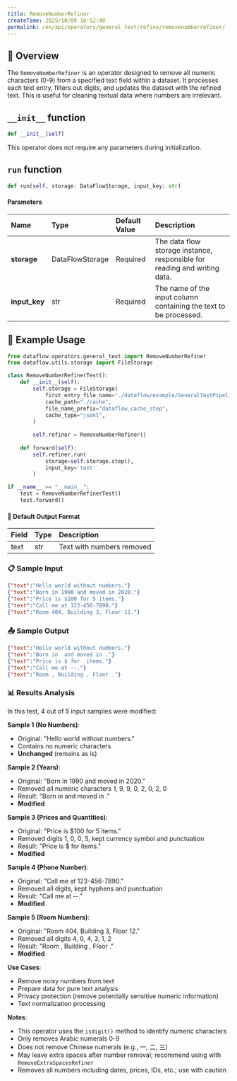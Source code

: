 ```yaml
---
title: RemoveNumberRefiner
createTime: 2025/10/09 16:52:48
permalink: /en/api/operators/general_text/refine/removenumberrefiner/
---
```


## 📘 Overview
The `RemoveNumberRefiner` is an operator designed to remove all numeric characters (0-9) from a specified text field within a dataset. It processes each text entry, filters out digits, and updates the dataset with the refined text. This is useful for cleaning textual data where numbers are irrelevant.

## `__init__` function
```python
def __init__(self)
```
This operator does not require any parameters during initialization.

## `run` function
```python
def run(self, storage: DataFlowStorage, input_key: str)
```

#### Parameters
| Name | Type | Default Value | Description |
| :------------- | :---------------- | :---------------- | :----------------- |
| **storage** | DataFlowStorage | Required | The data flow storage instance, responsible for reading and writing data. |
| **input_key** | str | Required | The name of the input column containing the text to be processed. |

## 🧠 Example Usage

```python
from dataflow.operators.general_text import RemoveNumberRefiner
from dataflow.utils.storage import FileStorage

class RemoveNumberRefinerTest():
    def __init__(self):
        self.storage = FileStorage(
            first_entry_file_name="./dataflow/example/GeneralTextPipeline/remove_number_test_input.jsonl",
            cache_path="./cache",
            file_name_prefix="dataflow_cache_step",
            cache_type="jsonl",
        )
        
        self.refiner = RemoveNumberRefiner()
        
    def forward(self):
        self.refiner.run(
            storage=self.storage.step(),
            input_key='text'
        )

if __name__ == "__main__":
    test = RemoveNumberRefinerTest()
    test.forward()
```

#### 🧾 Default Output Format

| Field | Type | Description |
| :--- | :---- | :---------- |
| text | str | Text with numbers removed |

### 📋 Sample Input

```json
{"text":"Hello world without numbers."}
{"text":"Born in 1990 and moved in 2020."}
{"text":"Price is $100 for 5 items."}
{"text":"Call me at 123-456-7890."}
{"text":"Room 404, Building 3, Floor 12."}
```

### 📤 Sample Output

```json
{"text":"Hello world without numbers."}
{"text":"Born in  and moved in ."}
{"text":"Price is $ for  items."}
{"text":"Call me at --."}
{"text":"Room , Building , Floor ."}
```

### 📊 Results Analysis

In this test, 4 out of 5 input samples were modified:

**Sample 1 (No Numbers)**:
- Original: "Hello world without numbers."
- Contains no numeric characters
- **Unchanged** (remains as is)

**Sample 2 (Years)**:
- Original: "Born in 1990 and moved in 2020."
- Removed all numeric characters 1, 9, 9, 0, 2, 0, 2, 0
- Result: "Born in  and moved in ."
- **Modified**

**Sample 3 (Prices and Quantities)**:
- Original: "Price is $100 for 5 items."
- Removed digits 1, 0, 0, 5, kept currency symbol and punctuation
- Result: "Price is $ for  items."
- **Modified**

**Sample 4 (Phone Number)**:
- Original: "Call me at 123-456-7890."
- Removed all digits, kept hyphens and punctuation
- Result: "Call me at --."
- **Modified**

**Sample 5 (Room Numbers)**:
- Original: "Room 404, Building 3, Floor 12."
- Removed all digits 4, 0, 4, 3, 1, 2
- Result: "Room , Building , Floor ."
- **Modified**

**Use Cases**:
- Remove noisy numbers from text
- Prepare data for pure text analysis
- Privacy protection (remove potentially sensitive numeric information)
- Text normalization processing

**Notes**:
- This operator uses the `isdigit()` method to identify numeric characters
- Only removes Arabic numerals 0-9
- Does not remove Chinese numerals (e.g., 一, 二, 三)
- May leave extra spaces after number removal; recommend using with `RemoveExtraSpacesRefiner`
- Removes all numbers including dates, prices, IDs, etc.; use with caution
